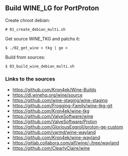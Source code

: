 ## Build WINE_LG for PortProton

Create chroot debian:

```# 01_create_debian_multi.sh```

Get source WINE_TKG and patchs it:

```$ ./02_get_wine < tkg | ge >```

Build from sources:

```$ 03_build_wine_debian_multi.sh```

### Links to the sources
* https://github.com/Kron4ek/Wine-Builds
* https://dl.winehq.org/wine/source
* https://github.com/wine-staging/wine-staging
* https://github.com/Frogging-Family/wine-tkg-git
* https://github.com/Kron4ek/wine-tkg
* https://github.com/ValveSoftware/wine
* https://github.com/ValveSoftware/Proton
* https://github.com/GloriousEggroll/proton-ge-custom
* https://github.com/varmd/wine-wayland
* https://github.com/Kron4ek/wine-wayland
* https://gitlab.collabora.com/alf/wine/-/tree/wayland
* https://github.com/ClearlyClaire/wine
